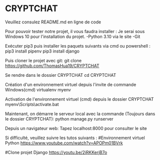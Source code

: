 # CRYPTCHAT
Veuillez consulez README.md en ligne de code

Pour pouvoir tester notre projet, il vous faudra installer :
Je serai sous Windows 10 pour l'installation du projet.
-Python 3.10 via le site
-Git

Exécuter pip3 puis installer les paquets suivants via cmd ou powershell :
  pip3 install pipenv
  pip3 install django
 
Puis cloner le projet avec git:
  git clone https://github.com/ThomasHua19/CRYPTCHAT

Se rendre dans le dossier CRYPTCHAT
  cd CRYPTCHAT

Création d'un environnement virtuel depuis l'invite de commande Windows(cmd)
  virtualenv myenv

Activation de l'environnement virtuel (cmd) depuis le dossier CRYPTCHAT
  myenv\Scripts\activate.bat
  
Maintenant, on démarre le serveur local avec la commande (Toujours dans le dossier CRYPTCHAT):
  python manage.py runserver


Depuis un navigateur web:
  Tapez localhost:8000 pour consulter le site
  

Si difficulté, veuillez suivre les tutos suivants :
#Environnement virtuel Python
https://www.youtube.com/watch?v=APOPm01BVrk

#Clone projet Django
https://youtu.be/2iRKKerjB7o
